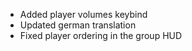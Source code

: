 - Added player volumes keybind
- Updated german translation
- Fixed player ordering in the group HUD
